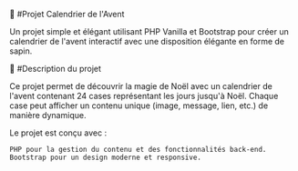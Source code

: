 🎄 #Projet Calendrier de l'Avent

Un projet simple et élégant utilisant PHP Vanilla et Bootstrap pour créer un calendrier de l'avent interactif avec une disposition élégante en forme de sapin.

📝 #Description du projet

Ce projet permet de découvrir la magie de Noël avec un calendrier de l'avent contenant 24 cases représentant les jours jusqu'à Noël. Chaque case peut afficher un contenu unique (image, message, lien, etc.) de manière dynamique.

Le projet est conçu avec :

    PHP pour la gestion du contenu et des fonctionnalités back-end.
    Bootstrap pour un design moderne et responsive.

